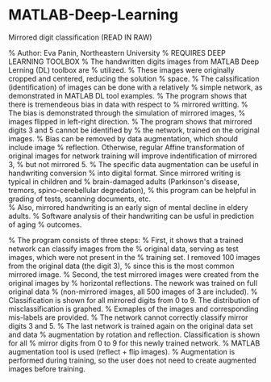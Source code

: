 # MATLAB-Deep-Learning
Mirrored digit classification (READ IN RAW)


% Author: Eva Panin, Northeastern University
% REQUIRES DEEP LEARNING TOOLBOX
% The handwritten digits images from MATLAB Deep Lerning (DL) toolbox are
% utilized.
% These images were originally cropped and centered, reducing the solution
% space.
% The calssification (identification) of images can be done with a relatively
% simple network, as demonstrated in MATLAB DL tool examples.
% The program shows that there is tremendeous bias in data with respect to
% mirrored writting.
% The bias is demonstrated through the simulation of mirrored images, 
% images flipped in left-right direction.
% The program shows that mirrored digits 3 and 5 cannot be identified by
% the network, trained on the original images.
% Bias can be removed by data augmentation, which should include image
% reflection. Otherwise, regular Affine transformation of original images for network training will improve indentification of mirrored 3,
% but not mirrored 5.
% The specific data augmentation can be useful in handwriting conversion
% into digital format. Since mirrored writing is typical in children and
% brain-damaged adults (Parkinson's disease, tremors, spino-cerebellular degredation), 
% this program can be helpful in grading of tests, scanning documents, etc.  
% Also, mirrored handwriting is an early sign of mental decline in eldery adults. 
% Software analysis of their handwriting can be usful in prediction of aging
% outcomes.

% The program consists of three steps:
% First, it shows that a trained network can classify images from the
% original data, serving as test images, which were not present in the
% training set. I removed 100 images from the original data (the digit 3),
% since this is the most common mirrored image.
% Second, the test mirrored images were created from the original images by 
% horizontal reflections. The nework was trained on full original data
% (non-mirrored images, all 500 images of 3 are included). 
% Classification is shown for all mirrored digits from 0 to 9. The distribution of misclassification is graphed. 
% Exmaples of the images and corresponding mis-labels are provided.
% The network cannot correctly classify mirror digits 3 and 5.
% The last network is trained again on the original data set and data
% augmentation by rotation and reflection. Classification is shown for all
% mirror digits from 0 to 9 for this newly trained network.
% MATLAB augmentation tool is used (reflect + flip images). 
% Augmentation is performed during training, so the user does not need to create augmented images before training. 

